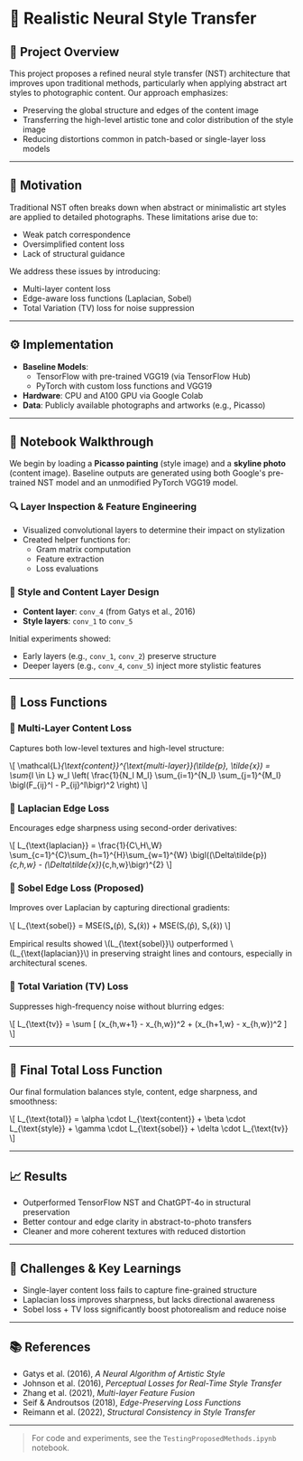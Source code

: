 # 🎨 Realistic Neural Style Transfer

## 📌 Project Overview

This project proposes a refined neural style transfer (NST) architecture that improves upon traditional methods, particularly when applying abstract art styles to photographic content. Our approach emphasizes:

- Preserving the global structure and edges of the content image
- Transferring the high-level artistic tone and color distribution of the style image
- Reducing distortions common in patch-based or single-layer loss models

---

## 🚀 Motivation

Traditional NST often breaks down when abstract or minimalistic art styles are applied to detailed photographs. These limitations arise due to:
- Weak patch correspondence
- Oversimplified content loss
- Lack of structural guidance

We address these issues by introducing:
- Multi-layer content loss
- Edge-aware loss functions (Laplacian, Sobel)
- Total Variation (TV) loss for noise suppression

---

## ⚙️ Implementation

- **Baseline Models**:  
  - TensorFlow with pre-trained VGG19 (via TensorFlow Hub)  
  - PyTorch with custom loss functions and VGG19  
- **Hardware**: CPU and A100 GPU via Google Colab  
- **Data**: Publicly available photographs and artworks (e.g., Picasso)

---

## 📓 Notebook Walkthrough

We begin by loading a **Picasso painting** (style image) and a **skyline photo** (content image). Baseline outputs are generated using both Google's pre-trained NST model and an unmodified PyTorch VGG19 model.

### 🔍 Layer Inspection & Feature Engineering

- Visualized convolutional layers to determine their impact on stylization
- Created helper functions for:
  - Gram matrix computation
  - Feature extraction
  - Loss evaluations

### 🧠 Style and Content Layer Design

- **Content layer**: `conv_4` (from Gatys et al., 2016)
- **Style layers**: `conv_1` to `conv_5`

Initial experiments showed:
- Early layers (e.g., `conv_1`, `conv_2`) preserve structure
- Deeper layers (e.g., `conv_4`, `conv_5`) inject more stylistic features

---

## 🔧 Loss Functions

### 🔹 Multi-Layer Content Loss

Captures both low-level textures and high-level structure:

\\[
\\mathcal{L}_{\\text{content}}^{\\text{multi-layer}}(\\tilde{p}, \\tilde{x})
= \\sum_{l \\in L} w_l 
  \\left( 
    \\frac{1}{N_l M_l} 
    \\sum_{i=1}^{N_l} 
    \\sum_{j=1}^{M_l} 
      \\bigl(F_{ij}^l - P_{ij}^l\\bigr)^2 
  \\right)
\\]

### 🔹 Laplacian Edge Loss

Encourages edge sharpness using second-order derivatives:

\\[
L_{\\text{laplacian}}
= \\frac{1}{C\\,H\\,W}
\\sum_{c=1}^{C}\\sum_{h=1}^{H}\\sum_{w=1}^{W}
\\bigl((\\Delta\\tilde{p})_{c,h,w} - (\\Delta\\tilde{x})_{c,h,w}\\bigr)^{2}
\\]

### 🔹 Sobel Edge Loss (Proposed)

Improves over Laplacian by capturing directional gradients:

\\[
L_{\\text{sobel}} = MSE(Sₓ(p̂), Sₓ(x̂)) + MSE(Sᵧ(p̂), Sᵧ(x̂))
\\]

Empirical results showed \\(L_{\\text{sobel}}\\) outperformed \\(L_{\\text{laplacian}}\\) in preserving straight lines and contours, especially in architectural scenes.

### 🔹 Total Variation (TV) Loss

Suppresses high-frequency noise without blurring edges:

\\[
L_{\\text{tv}} = \\sum [ (x_{h,w+1} - x_{h,w})^2 + (x_{h+1,w} - x_{h,w})^2 ]
\\]

---

## 🔺 Final Total Loss Function

Our final formulation balances style, content, edge sharpness, and smoothness:

\\[
L_{\\text{total}} = \\alpha \\cdot L_{\\text{content}} + \\beta \\cdot L_{\\text{style}} + \\gamma \\cdot L_{\\text{sobel}} + \\delta \\cdot L_{\\text{tv}}
\\]

---

## 📈 Results

- Outperformed TensorFlow NST and ChatGPT-4o in structural preservation
- Better contour and edge clarity in abstract-to-photo transfers
- Cleaner and more coherent textures with reduced distortion

---

## 🧪 Challenges & Key Learnings

- Single-layer content loss fails to capture fine-grained structure
- Laplacian loss improves sharpness, but lacks directional awareness
- Sobel loss + TV loss significantly boost photorealism and reduce noise

---

## 📚 References

- Gatys et al. (2016), *A Neural Algorithm of Artistic Style*
- Johnson et al. (2016), *Perceptual Losses for Real-Time Style Transfer*
- Zhang et al. (2021), *Multi-layer Feature Fusion*
- Seif & Androutsos (2018), *Edge-Preserving Loss Functions*
- Reimann et al. (2022), *Structural Consistency in Style Transfer*

---

> For code and experiments, see the `TestingProposedMethods.ipynb` notebook.